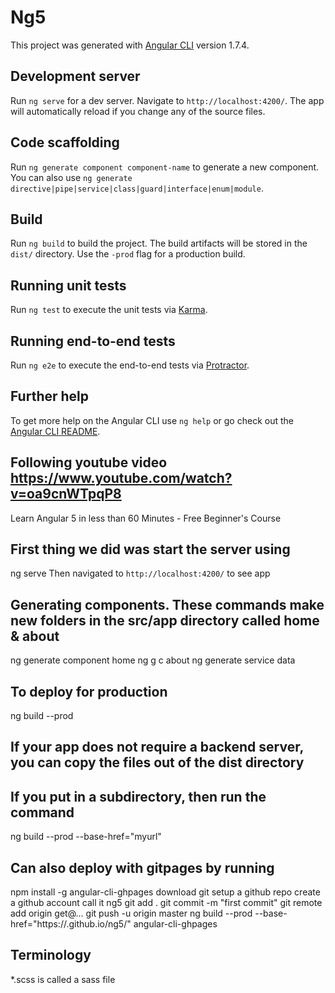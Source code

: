 # Ng5

This project was generated with [Angular CLI](https://github.com/angular/angular-cli) version 1.7.4.

## Development server

Run `ng serve` for a dev server. Navigate to `http://localhost:4200/`. The app will automatically reload if you change any of the source files.

## Code scaffolding

Run `ng generate component component-name` to generate a new component. You can also use `ng generate directive|pipe|service|class|guard|interface|enum|module`.

## Build

Run `ng build` to build the project. The build artifacts will be stored in the `dist/` directory. Use the `-prod` flag for a production build.

## Running unit tests

Run `ng test` to execute the unit tests via [Karma](https://karma-runner.github.io).

## Running end-to-end tests

Run `ng e2e` to execute the end-to-end tests via [Protractor](http://www.protractortest.org/).

## Further help

To get more help on the Angular CLI use `ng help` or go check out the [Angular CLI README](https://github.com/angular/angular-cli/blob/master/README.md).

## Following youtube video https://www.youtube.com/watch?v=oa9cnWTpqP8 
Learn Angular 5 in less than 60 Minutes - Free Beginner's Course

## First thing we did was start the server using
ng serve
Then navigated to `http://localhost:4200/` to see app

## Generating components.  These commands make new folders in the src/app directory called home & about
ng generate component home
ng g c about
ng generate service data

## To deploy for production
ng build --prod

## If your app does not require a backend server, you can copy the files out of the dist directory
## If you put in a subdirectory, then run the command
ng build --prod --base-href="myurl"

## Can also deploy with gitpages by running
npm install -g angular-cli-ghpages
download git
setup a github repo
create a github account
call it ng5
git add .
git commit -m "first commit"
git remote add origin get@...
git push -u origin master
ng build --prod --base-href="https://<githubaccount>.github.io/ng5/"
angular-cli-ghpages


## Terminology
*.scss is called a sass file
